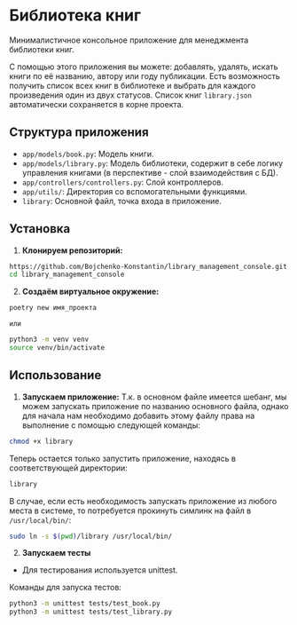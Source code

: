 # Библиотека книг

Минималистичное консольное приложение для менеджмента библиотеки книг.

С помощью этого приложения вы можете: добавлять, удалять, искать книги по её названию, автору или году публикации. 
Есть возможность получить список всех книг в библиотеке и выбрать для каждого произведения один из двух статусов. 
Список книг `library.json` автоматически сохраняется в корне проекта.

## Структура приложения

- `app/models/book.py`: Модель книги.
- `app/models/library.py`: Модель библиотеки, содержит в себе логику управления книгами (в перспективе - слой взаимодействия с БД).
- `app/controllers/controllers.py`: Слой контроллеров.
- `app/utils/`: Директория со вспомогательными функциями.
- `library`: Основной файл, точка входа в приложение.

## Установка

1. **Клонируем репозиторий:**

```bash
https://github.com/Bojchenko-Konstantin/library_management_console.git    
cd library_management_console
```

2. **Создаём виртуальное окружение:**
```bash
poetry new имя_проекта
```
    или
```bash
python3 -m venv venv
source venv/bin/activate
```

## Использование

1. **Запускаем приложение:**
    Т.к. в основном файле имеется шебанг, мы можем запускать приложение по названию основного файла, однако для начала нам необходимо добавить этому файлу права на выполнение с помощью следующей команды:
```bash
chmod +x library
```
Теперь остается только запустить приложение, находясь в соответствующей директории:

```bash
library
```

В случае, если есть необходимость запускать приложение из любого места в системе, то потребуется прокинуть симлинк на файл в `/usr/local/bin/`:

```bash
sudo ln -s $(pwd)/library /usr/local/bin/
```

2. **Запускаем тесты**
- Для тестирования используется unittest.

Команды для запуска тестов:
```bash
python3 -m unittest tests/test_book.py
python3 -m unittest tests/test_library.py
```
